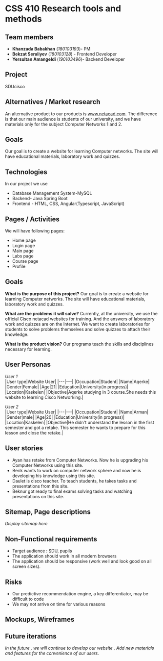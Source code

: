 # CSS 410 Research tools and methods
## Team members
+ **Khanzada Babakhan** (*180103193*)- PM
+ **Bekzat Seraliyev** (*180103128*) - Frontend Developer 
+ **Yersultan Amangeldi** (*190103496*)- Backend Developer 

## Project
SDUcisco 

## Alternatives / Market research
An alternative product to our products is www.netacad.com. The difference is that our main audience is students of our university, and we have materials only for the subject Computer Networks 1 and 2.


## Goals
Our goal is to create a website for learning Computer networks. The site will have educational materials, laboratory work and quizzes.

## Technologies
In our project we use 
 - Database Management System-MySQL
 - Backend- Java Spring Boot
 - Frontend - HTML, CSS, Angular(Typescript, JavaScript)


## Pages / Activities 
We will have following pages:
- Home page
- Login page
- Main page
- Labs page
- Course page
- Profile

## Goals
**What is the purpose of this project?** Our goal is to create a website for learning Computer networks. The site will have educational materials, laboratory work and quizzes.

**What are the problems it will solve?** Currently, at the university, we use the official Cisco netacad websites for training. And the answers of laboratory work and quizzes are on the Internet. We want to create laboratories for students to solve problems themselves and solve quizzes to attach their knowledge.

**What is the product vision?** Our programs teach the skills and disciplines necessary for learning.

## User Personas
*User 1*  
|User type|Website User|
|---|---|
|Occupation|Student|
|Name|Aqerke|
|Gender|Female|
|Age|21|
|Education|University(in progress)|
|Location|Kaskelen|
|Objective|Aqerke studying in 3 course.She needs this website to learning Cisco Networking.|

*User 2*  
|User type|Website User|
|---|---|
|Occupation|Student|
|Name|Arman|
|Gender|male|
|Age|20|
|Education|University(in progress)|
|Location|Kaskelen|
|Objective|He didn't understand the lesson in the first semester and got a retake. This semester he wants to prepare for this lesson and close the retake.|


## User stories

 + Ayan has retake from Computer Networks. Now he is upgrading his Computer Networks using this site.
 + Berik wants to work on computer network sphere and now he is developing his knowledge using this site.
 + Daulet is cisco teacher. To teach students, he takes tasks and presentations from this site.
 + Beknur got ready to final exams solving tasks and watching presentations on this site.


## Sitemap, Page descriptions

*Display sitemap here*

## Non-Functional requirements
 + Target audience : SDU, pupils 
 + The application should work in all modern browsers
 + The application should be responsive (work well and look good on all screen sizes).

## Risks
+ Our predictive recommendation engine, a key differentiator, may be difficult to code
+ We may not arrive on time for various reasons

## Mockups, Wireframes


## Future iterations
*In the future , we will continue to develop our website . Add new materials and features for the convenience of our users.*
